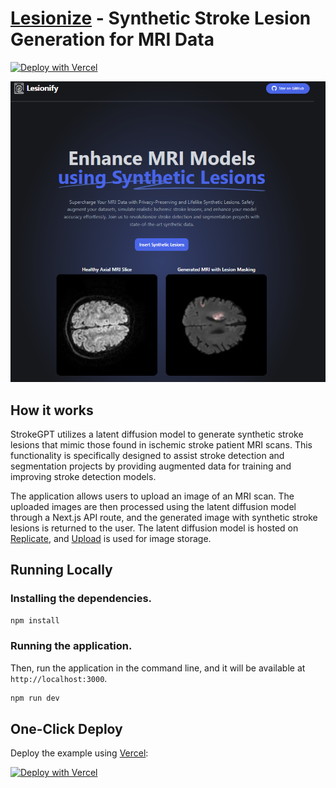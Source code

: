 # [Lesionize](https://lesionize.io) - Synthetic Stroke Lesion Generation for MRI Data

[![Deploy with Vercel](https://vercel.com/button)](https://vercel.com/new/clone?repository-url=https://github.com/Nutlope/strokeGPT&env=REPLICATE_API_KEY&project-name=stroke-GPT&repo-name=strokeGPT)

[![Lesionize](./public/screenshot.png)](https://strokeGPT.io)

## How it works

StrokeGPT utilizes a latent diffusion model to generate synthetic stroke lesions that mimic those found in ischemic stroke patient MRI scans. This functionality is specifically designed to assist stroke detection and segmentation projects by providing augmented data for training and improving stroke detection models.

The application allows users to upload an image of an MRI scan. The uploaded images are then processed using the latent diffusion model through a Next.js API route, and the generated image with synthetic stroke lesions is returned to the user. The latent diffusion model is hosted on [Replicate](https://replicate.com), and [Upload](https://upload.io) is used for image storage.

## Running Locally

### Installing the dependencies.

```bash
npm install
```

### Running the application.

Then, run the application in the command line, and it will be available at `http://localhost:3000`.

```bash
npm run dev
```

## One-Click Deploy

Deploy the example using [Vercel](https://vercel.com?utm_source=github&utm_medium=readme&utm_campaign=vercel-examples):

[![Deploy with Vercel](https://vercel.com/button)](https://vercel.com/new/clone?repository-url=https://github.com/Nutlope/strokeGPT&env=REPLICATE_API_KEY&project-name=stroke-GPT&repo-name=strokeGPT)
